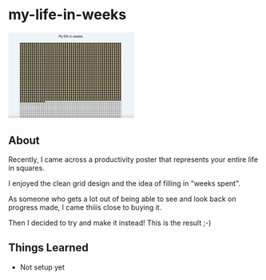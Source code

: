 # my-life-in-weeks

<img src="img/my-life-in-weeks-thumbnail.png" alt="my-life-in-weeks-thumbnail" width="50%" />

## About

Recently, I came across a productivity poster that represents your entire life in squares. 

I enjoyed the clean grid design and the idea of filling in "weeks spent". 

As someone who gets a lot out of being able to see and look back on progress made, I came thiiis close to buying it. 

Then I decided to try and make it instead! This is the result ;-)

## Things Learned
 - Not setup yet
